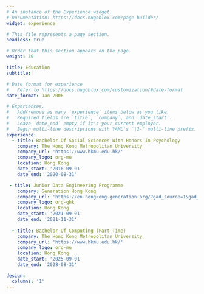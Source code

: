 ```yaml
---
# An instance of the Experience widget.
# Documentation: https://docs.hugoblox.com/page-builder/
widget: experience

# This file represents a page section.
headless: true

# Order that this section appears on the page.
weight: 30

title: Education
subtitle:

# Date format for experience
#   Refer to https://docs.hugoblox.com/customization/#date-format
date_format: Jan 2006

# Experiences.
#   Add/remove as many `experience` items below as you like.
#   Required fields are `title`, `company`, and `date_start`.
#   Leave `date_end` empty if it's your current employer.
#   Begin multi-line descriptions with YAML's `|2-` multi-line prefix.
experience:
  - title: Bachelor Of Social Sciences With Honors In Psychology
    company: The Hong Kong Metropolitan University
    company_url: 'https://www.hkmu.edu.hk/'
    company_logo: org-mu
    location: Hong Kong
    date_start: '2016-09-01'
    date_end: '2020-08-31'

 - title: Junior Data Engineering Programme
    company: Generation Hong Kong
    company_url: 'https://en.hongkong.generation.org/?gad_source=1&gad_campaignid=22431345017&gbraid=0AAAAADCH7KUFzxfMkIUe8RK58G9CQWjp6&gclid=CjwKCAjwpOfHBhAxEiwAm1SwEiXk89bwXSt8zEhny9Ms1qSTYgzjzrtmQJm7PeNXObpNnwf6TghrbRoC3E0QAvD_BwE'
    company_logo: org-ghk
    location: Hong Kong
    date_start: '2021-09-01'
    date_end: '2021-11-31'
   
  - title: Bachelor Of Computing (Part Time)
    company: The Hong Kong Metropolitan University
    company_url: 'https://www.hkmu.edu.hk/'
    company_logo: org-mu
    location: Hong Kong
    date_start: '2025-09-01'
    date_end: '2028-08-31'

design:
  columns: '1'
---
```

